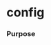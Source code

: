 # config
### Purpose

<docmeta name="uniqueID" value="configmd719485">
<docmeta name="displayName" value="config">

